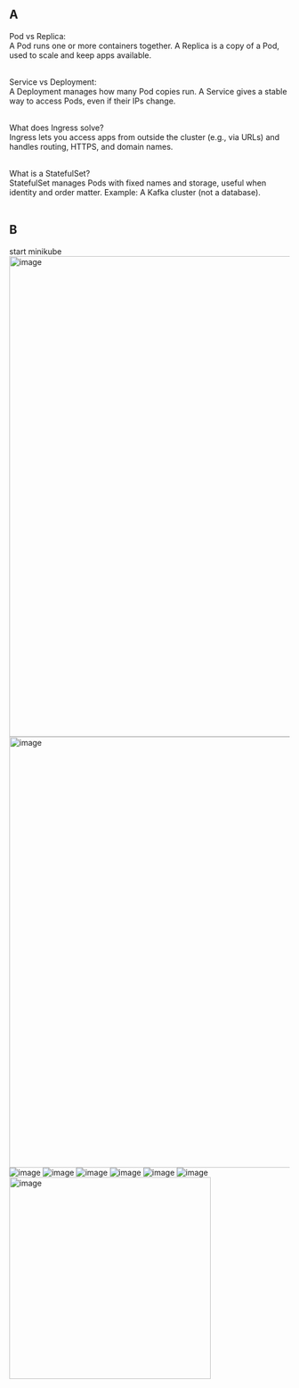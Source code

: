 ## A
Pod vs Replica:<br>
A Pod runs one or more containers together. A Replica is a copy of a Pod, used to scale and keep apps available.<br><br>

Service vs Deployment:<br>
A Deployment manages how many Pod copies run. A Service gives a stable way to access Pods, even if their IPs change.<br><br>

What does Ingress solve?<br>
Ingress lets you access apps from outside the cluster (e.g., via URLs) and handles routing, HTTPS, and domain names.<br><br>

What is a StatefulSet?<br>
StatefulSet manages Pods with fixed names and storage, useful when identity and order matter.
Example: A Kafka cluster (not a database).<br><br>

## B
start minikube <br>
<img width="862" alt="image" src="https://github.com/user-attachments/assets/369dce26-f574-474a-bfbb-e559adf43e50" /><br>
<img width="773" alt="image" src="https://github.com/user-attachments/assets/233490a4-ff3b-41e0-9c66-c646ffacaab2" /><br>
![image](https://github.com/user-attachments/assets/bf3277af-66a3-48b6-9bb7-267fccd2704a)
![image](https://github.com/user-attachments/assets/20883eae-4138-4fc4-a306-eeb2ce1413af)
![image](https://github.com/user-attachments/assets/da5c943d-2672-4765-ac4e-4966b7410a9c)
![image](https://github.com/user-attachments/assets/ab8dd1e3-113f-4adb-9092-816fe8b26f6b)
![image](https://github.com/user-attachments/assets/6a759140-386b-491a-b41c-775da16fe553)
![image](https://github.com/user-attachments/assets/c39bab58-a96d-4421-91f5-7b8495f696f5)
<img width="362" alt="image" src="https://github.com/user-attachments/assets/d7f857b9-f685-4133-81dd-5c14b671bfcd" />



